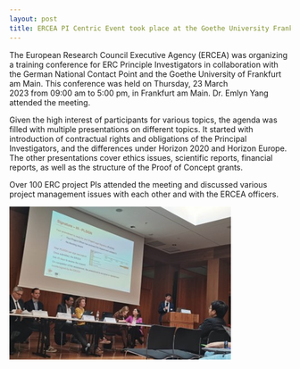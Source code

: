 ```yaml
---
layout: post
title: ERCEA PI Centric Event took place at the Goethe University Frankfurt
---
```


The European Research Council Executive Agency (ERCEA) was organizing a training conference for ERC Principle Investigators in collaboration with the German National Contact Point and the Goethe University of Frankfurt am Main. This conference was held on Thursday, 23 March 2023 from 09:00 am to 5:00 pm, in Frankfurt am Main. Dr. Emlyn Yang attended the meeting.

Given the high interest of participants for various topics, the agenda was filled with multiple presentations on different topics. It started with introduction of contractual rights and obligations of the Principal Investigators, and the differences under Horizon 2020 and Horizon Europe. The other presentations cover ethics issues, scientific reports, financial reports, as well as the structure of the Proof of Concept grants.

Over 100 ERC project PIs attended the meeting and discussed various project management issues with each other and with the ERCEA officers.

![erc1](\assets\images\content\03_23.jpg)
